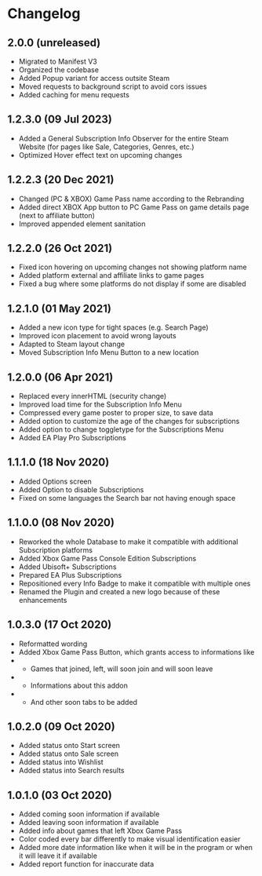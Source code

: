 # Changelog

## 2.0.0 (unreleased)
- Migrated to Manifest V3
- Organized the codebase
- Added Popup variant for access outsite Steam
- Moved requests to background script to avoid cors issues
- Added caching for menu requests

## 1.2.3.0 (09 Jul 2023)

- Added a General Subscription Info Observer for the entire Steam Website (for pages like Sale, Categories, Genres, etc.)
- Optimized Hover effect text on upcoming changes

## 1.2.2.3 (20 Dec 2021)

- Changed (PC & XBOX) Game Pass name according to the Rebranding
- Added direct XBOX App button to PC Game Pass on game details page (next to affiliate button)
- Improved appended element sanitation

## 1.2.2.0 (26 Oct 2021)

- Fixed icon hovering on upcoming changes not showing platform name
- Added platform external and affiliate links to game pages
- Fixed a bug where some platforms do not display if some are disabled

## 1.2.1.0 (01 May 2021)

- Added a new icon type for tight spaces (e.g. Search Page)
- Improved icon placement to avoid wrong layouts
- Adapted to Steam layout change
- Moved Subscription Info Menu Button to a new location

## 1.2.0.0 (06 Apr 2021)

- Replaced every innerHTML (security change)
- Improved load time for the Subscription Info Menu
- Compressed every game poster to proper size, to save data
- Added option to customize the age of the changes for subscriptions
- Added option to change toggletype for the Subscriptions Menu
- Added EA Play Pro Subscriptions

## 1.1.1.0 (18 Nov 2020)

- Added Options screen
- Added Option to disable Subscriptions
- Fixed on some languages the Search bar not having enough space

## 1.1.0.0 (08 Nov 2020)

- Reworked the whole Database to make it compatible with additional Subscription platforms
- Added Xbox Game Pass Console Edition Subscriptions
- Added Ubisoft+ Subscriptions
- Prepared EA Plus Subscriptions
- Repositioned every Info Badge to make it compatible with multiple ones
- Renamed the Plugin and created a new logo because of these enhancements

## 1.0.3.0 (17 Oct 2020)

- Reformatted wording
- Added Xbox Game Pass Button, which grants access to informations like
- - Games that joined, left, will soon join and will soon leave
- - Informations about this addon
- - And other soon tabs to be added

## 1.0.2.0 (09 Oct 2020)

- Added status onto Start screen
- Added status onto Sale screen
- Added status into Wishlist
- Added status into Search results

## 1.0.1.0 (03 Oct 2020)

- Added coming soon information if available
- Added leaving soon information if available
- Added info about games that left Xbox Game Pass
- Color coded every bar differently to make visual identification easier
- Added more date information like when it will be in the program or when it will leave it if available
- Added report function for inaccurate data